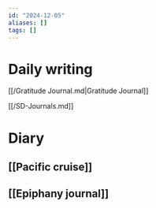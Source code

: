 ```yaml
---
id: "2024-12-05"
aliases: []
tags: []
---
```


# Daily writing

[[/Gratitude Journal.md|Gratitude Journal]]

[[/SD-Journals.md]]

# Diary

## [[Pacific cruise]]

## [[Epiphany journal]]
